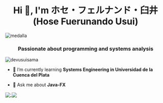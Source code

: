<h1 align="center">Hi 👋, I'm ホセ・フェルナンド・臼井 (Hose Fuerunando Usui)</h1>
<p align="left">
    <img
        src="https://ci3.googleusercontent.com/meips/ADKq_NYSiEPgMlpOV_DRO8DO0anVf9g4iTZX5KcA2fd9xQNn__mu32DpCbyYcrLtpXTMXkvz8yXoK8J3E-0uomUm9DEXunlV-5Zw7bDEETCmRdVCu9ju5wMDddO1p5l3IQw=s0-d-e1-ft#https://marketing-assets.gcdn.co/p-01/prmp/2024/DIGEST/RandomBattles.png" alt="medalla"
    />
</p>

<h3 align="center">Passionate about programming and systems analysis</h3>

<p align="left">
    <img
        src="https://komarev.com/ghpvc/?username=devusuisama&label=Profile%20views&color=0e75b6&style=flat" alt="devusuisama"
    />
</p>

- 🌱 I’m currently learning **Systems Engineering in Universidad de la Cuenca del Plata**

- 💬 Ask me about **Java-FX**

<a href="https://github.com/DevUsuiSama">
    <img
        align="center"
        src="https://github-readme-stats.vercel.app/api?username=DevUsuiSama&show_icons=true&include_all_commits=true&line_height=33&count_private=true&theme=dark"
    />
    <img
        align="center"
        src="https://github-readme-stats.vercel.app/api/top-langs/?username=DevUsuiSama&langs_count=4&line_height=345&theme=dark"
    />
</a>
